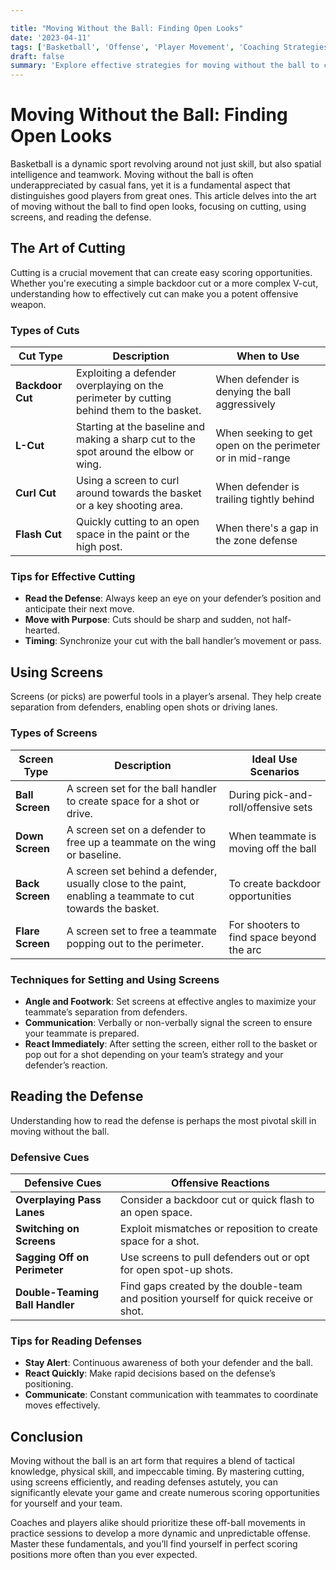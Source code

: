 ```yaml
---

title: "Moving Without the Ball: Finding Open Looks"
date: '2023-04-11'
tags: ['Basketball', 'Offense', 'Player Movement', 'Coaching Strategies', 'Screens', 'Cuts', 'Reading Defense', 'Open Shots', 'Team Play', 'Scoring']
draft: false 
summary: 'Explore effective strategies for moving without the ball to create open shot opportunities in basketball, featuring insights from player experiences and coaching wisdom.'
---
```


# Moving Without the Ball: Finding Open Looks

Basketball is a dynamic sport revolving around not just skill, but also spatial intelligence and teamwork. Moving without the ball is often underappreciated by casual fans, yet it is a fundamental aspect that distinguishes good players from great ones. This article delves into the art of moving without the ball to find open looks, focusing on cutting, using screens, and reading the defense.

## The Art of Cutting

Cutting is a crucial movement that can create easy scoring opportunities. Whether you're executing a simple backdoor cut or a more complex V-cut, understanding how to effectively cut can make you a potent offensive weapon.

### Types of Cuts

| Cut Type      | Description                                                                                  | When to Use                                      |
|---------------|----------------------------------------------------------------------------------------------|--------------------------------------------------|
| **Backdoor Cut** | Exploiting a defender overplaying on the perimeter by cutting behind them to the basket.    | When defender is denying the ball aggressively      |
| **L-Cut**       | Starting at the baseline and making a sharp cut to the spot around the elbow or wing.        | When seeking to get open on the perimeter or in mid-range |
| **Curl Cut**    | Using a screen to curl around towards the basket or a key shooting area.                     | When defender is trailing tightly behind        |
| **Flash Cut**   | Quickly cutting to an open space in the paint or the high post.                              | When there's a gap in the zone defense            |

### Tips for Effective Cutting

- **Read the Defense**: Always keep an eye on your defender’s position and anticipate their next move.
- **Move with Purpose**: Cuts should be sharp and sudden, not half-hearted.
- **Timing**: Synchronize your cut with the ball handler’s movement or pass.

## Using Screens

Screens (or picks) are powerful tools in a player’s arsenal. They help create separation from defenders, enabling open shots or driving lanes.

### Types of Screens

| Screen Type | Description                                                                 | Ideal Use Scenarios                     |
|-------------|-----------------------------------------------------------------------------|-----------------------------------------|
| **Ball Screen** | A screen set for the ball handler to create space for a shot or drive.         | During pick-and-roll/offensive sets        |
| **Down Screen** | A screen set on a defender to free up a teammate on the wing or baseline.   | When teammate is moving off the ball       |
| **Back Screen** | A screen set behind a defender, usually close to the paint, enabling a teammate to cut towards the basket.  | To create backdoor opportunities            |
| **Flare Screen** | A screen set to free a teammate popping out to the perimeter.                | For shooters to find space beyond the arc   |

### Techniques for Setting and Using Screens

- **Angle and Footwork**: Set screens at effective angles to maximize your teammate’s separation from defenders.
- **Communication**: Verbally or non-verbally signal the screen to ensure your teammate is prepared.
- **React Immediately**: After setting the screen, either roll to the basket or pop out for a shot depending on your team’s strategy and your defender’s reaction.

## Reading the Defense

Understanding how to read the defense is perhaps the most pivotal skill in moving without the ball. 

### Defensive Cues

| Defensive Cues                   | Offensive Reactions                                                               |
|----------------------------------|-----------------------------------------------------------------------------------|
| **Overplaying Pass Lanes**       | Consider a backdoor cut or quick flash to an open space.                            |
| **Switching on Screens**         | Exploit mismatches or reposition to create space for a shot.                        |
| **Sagging Off on Perimeter**     | Use screens to pull defenders out or opt for open spot-up shots.                     |
| **Double-Teaming Ball Handler**  | Find gaps created by the double-team and position yourself for quick receive or shot. |

### Tips for Reading Defenses

- **Stay Alert**: Continuous awareness of both your defender and the ball.
- **React Quickly**: Make rapid decisions based on the defense’s positioning.
- **Communicate**: Constant communication with teammates to coordinate moves effectively.

## Conclusion

Moving without the ball is an art form that requires a blend of tactical knowledge, physical skill, and impeccable timing. By mastering cutting, using screens efficiently, and reading defenses astutely, you can significantly elevate your game and create numerous scoring opportunities for yourself and your team. 

Coaches and players alike should prioritize these off-ball movements in practice sessions to develop a more dynamic and unpredictable offense. Master these fundamentals, and you’ll find yourself in perfect scoring positions more often than you ever expected.